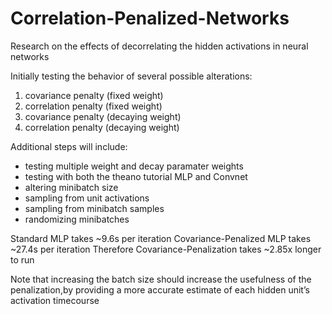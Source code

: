 # Correlation-Penalized-Networks
Research on the effects of decorrelating the hidden activations in neural networks

Initially testing the behavior of several possible alterations:

1.  covariance penalty (fixed weight)
2.  correlation penalty (fixed weight)
3.  covariance penalty (decaying weight)
4.  correlation penalty (decaying weight)

Additional steps will include:

- testing multiple weight and decay paramater weights
- testing with both the theano tutorial MLP and Convnet
- altering minibatch size
- sampling from unit activations
- sampling from minibatch samples
- randomizing minibatches

Standard MLP takes ~9.6s per iteration
Covariance-Penalized MLP takes ~27.4s per iteration
Therefore Covariance-Penalization takes ~2.85x longer to run

Note that increasing the batch size should increase the usefulness of the penalization,by providing a more accurate estimate of each hidden unit’s activation timecourse
